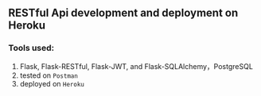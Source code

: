 ## RESTful Api development and deployment on Heroku

### Tools used:
1. Flask, Flask-RESTful, Flask-JWT, and Flask-SQLAlchemy，PostgreSQL
1. tested on `Postman`
1. deployed on `Heroku`